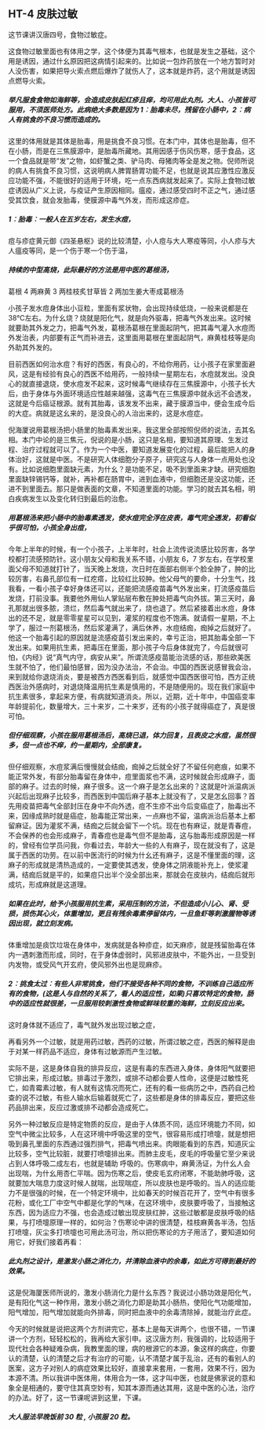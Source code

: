 ## HT-4 皮肤过敏

这节课讲汉唐四号，食物过敏症。

这食物过敏里面也有体用之学，这个体便为其毒气根本，也就是发生之基础，这个用是诱因，通过什幺原因把这病情引起来的。比如说一包炸药放在一个地方暂时对人没伤害，如果把导火索点燃后爆炸了就伤人了，这本就是炸药，这个用就是诱因点燃导火索。

##### 举凡服食食物如海鲜等，会造成皮肤起红疹且痒，均可用此丸剂。大人、小孩皆可服用，不须医师处方。此病绝大多数是因为 1︰胎毒未尽，残留在小肠中，2︰病人有挑食的不良习惯而造成的。

这里的体用就是其体是胎毒，用是挑食不良习惯。在本门中，其体也是胎毒，但不在小肠，而是在三焦膜源中，是胎毒所藏地。其用因感于伤风伤寒，感于食品，这一个食品就是带“发”之物，如虾蟹之类、驴马肉、母猪肉等全是发之物。倪师所说的病人有挑食不良习惯，这说明病人脾胃肠胃功能不足，也就是说其应激性应激反应功能不强，不能很好的适用于环境，吃一点东西病就发起来了。实际上食物过敏症诱因从广义上说，与疫证产生原因相同。瘟疫，通过感受四时不正之气，通过感受其饮食，就会发胎毒，使膜源中毒气外发，而形成这疹症。

##### 1︰胎毒︰一般人在五岁左右，发生水痘，

痘与疹症黄元御《四圣悬枢》说的比较清楚，小人痘与大人寒疫等同，小人疹与大人瘟疫等同，是一个伤于寒一个伤于温，

##### 持续的中型高烧，此际最好的方法是用中医的葛根汤，

葛根 4 两麻黄 3 两桂枝炙甘草皆 2 两加生姜大枣成葛根汤

小孩子发水痘身体出小豆粒，里面有浆状物，会出现持续低烧，一般来说都是在 38℃左右。为什幺烧？烧就是阳化气，就是向外驱毒，把毒气外发出来。这时候就要助其外发之力，把毒气外发，葛根汤葛根在里面起阴气，把其毒气灌入水痘而外发治表，内部要有正气而补进去，这里面用葛根在里面起阴气，麻黄桂枝等是向外助其外发的。

目前西医如何治水痘？有好的西医，有良心的，不给你用药，让小孩子在家里面避风，这是有经验有良心的西医不给用药，一般持续一星期左右，水痘就发出。没良心的就直接退烧，使水痘发不起来，这时候毒气继续存在三焦膜源中，小孩子长大后，由于身体与外面环境适应性越来越强，这毒气在三焦膜源中就永远不会透发，这就是今后癌证根源。就有其胎毒，该发发不出来，藏于膜源当中，便会生成今后的大症。病就是这幺来的，是没良心的人治出来的，这是水痘症。

倪海厦说用葛根汤把小肠里的胎毒素发出来。我这里全部按照倪师的说法，去其名相。本门中论的是三焦元，倪说的是小肠，这只是名相，要知道其原理、生发过程、治疗过程就可以了。作为一个中医，要知道发展变化的过程，最后能把人的身体治好，这就是中医。不是研究人体细胞分子原子，研究这与人身体一点用处也没有。比如说细胞里面缺元素，为什幺？是功能不足，吸不到里面来才缺。研究细胞里面缺锌锡钙等，就补，再补都在肠胃中，进到血液中，但细胞还是没这功能，还进不到里面去。那只是做表面的文章，不知道里面的功能。学习的就去其名相，明白疾病发生以及变化转归到最后的治愈。

##### 用葛根汤来把小肠中的胎毒素透发，使水痘完全浮在皮表，毒气完全透发，初看似乎很可怕，小孩全身出痘，

今年上半年的时候，有一个小孩子，上半年时，社会上流传说流感比较厉害，各学校都打流感预防针。这小朋友父母和我关系不错，小朋友 6，7 岁左右，在学校里面父母不知道就打针了，当天晚上发烧，次日时在面部右侧半个脸全肿了，肿的比较厉害，右鼻孔部位有一红疙瘩，比较红比较肿。他父母气的要命，十分生气，找我看，一看小孩子幸好身体还可以，还能把流感疫苗毒气外发出来，打流感疫苗后发烧，打前没事。我要他外用仙人掌贴层布敷在肿处把毒气向外拔。第三天时，鼻孔那就出很多脓，溃烂，然后毒气就出来了，烧也退了。然后紧接着出水痘，身体出的还不足，就是零零星星可以见到，灌浆的程度也不饱满。就请假一星期，不上学了，服过一剂葛根汤，然后浆灌满了，满后休养，水痘结痂，痂掉之后就好了。他这一个胎毒引起的原因就是流感疫苗引发出来的，幸亏正治，把其胎毒全部一下发出来。如果用抗生素，把毒压在里面，那小孩子今后身体就完了，今后就很可怕，《内经》说“真气内守，病安从来”。所谓流感疫苗能治流感的话，那些欧美医生就不怕了，他们最怕感冒，因为没办法治，不会治。中国的西医说感冒我会治，来到就给你退烧消炎，要是被西方西医看到后，就感觉中国西医很可怕，西方正统西医治外感病时，对退烧降温用抗生素是慎用的，不是随便用的。现在我们家庭中抗生素很多，拿起来方便，有病就知道消炎。所以，近期，近十年中，中国癌变率年龄提前化，数量增大，三十来岁，二十来岁，还有的小孩子就得癌症了，真是很可怕。

##### 但仔细观察，小孩在服用葛根汤后，高烧已退，体力回复，且表皮之水痘，虽然很多，但一点也不痒，约一星期内，全部康复。

但仔细观察，水痘浆满后慢慢就会结痂，痂掉之后就全好了不留任何疤痕，如果不能正常外发，有部分胎毒留在身体中，痘里面浆也不满，这时候就会形成麻子，面部的麻子。过去的时候，麻子很多。这一个麻子是怎幺出来的？这就是叶派温病派兴起后出现麻子比较多，而西医到中国后麻子基本上就没有了，又是怎幺回事？首先用疫苗把毒气全部封压在身中不向外透，痘不生疹不出今后变癌症了，胎毒出不来，因缘成熟时就是癌症，胎毒能正常出来，一点麻也不留，温病派治后基本上都留麻证。因为灌浆不满，结痂之后就会留下一个坑。现在也有麻证，就是青春痘，不会保养的也会形成麻子，青春痘也是毒气但不是胎毒，这与胎毒形成原因是一样的，曾经有位学员问我，你看过去，年龄大一些的人有麻子，现在就没有了，这是属于西医的功劳。在以前中医流行的时候为什幺还有麻子，这是不懂里面的理，这麻子的形成就是清热造成的，一定要使其透发，使身体之阴液能补充上，使浆灌满，结痂后就是平的，如果痘只出半个没全部出来，那就会在皮肤内，结痂后就形成坑，形成麻就是这道理。

##### 如果在此时，给予小孩服用抗生素，采用压制的方法，不但造成小儿心、肾、受损，损伤其心火，体重增加，更且有残余毒素停留体内，一旦鱼虾等刺激腥物等诱因出现，就立刻发病。

体重增加是痰饮垃圾在身体中，发病就是各种疹症，如天麻疹，就是残留胎毒在体内一遇刺激而形成，同时，在于身体虚弱时，风邪进皮肤中，不能外出，一旦受到内发物，或受风气开玄府，使风邪外出也是现麻疹。

##### 2︰挑食太过︰有些人非常挑食，他们不接受各种不同的食物，不训练自己适应所有的食物，(这是人与自然的关系了，看人的适应性，如果)只喜欢特定的食物，肠中的适应性就很差，一旦服用较刺激性食物或鲜味较重的海鲜，立刻反应出来。

这时身体就不适应了，毒气就外发出现过敏之症，

再看另外一个过敏，就是用药过敏，西药的过敏，所谓过敏之症，西医的解释是由于对某一样药品不适应，身体有过敏源而产生过敏。

实际不是，这是身体自我的排异反应，这是有毒的东西进入身体，身体阳气就要把它排出来，形成过敏。排毒过于激烈，或排不动都会要人性命，这便是过敏性死亡，如青霉素过敏，有人就有这情况而死亡，还有的看一些病历之中，西药自己检查的说不过敏，有些人输水后输着就死亡了，这些都是身体的排毒反应，要把这些药品排出来，反应过激或排不动都会造成死亡。

另外一种过敏反应是特定物质的反应，是由于人体质不同，适应环境能力不同，如空气中微尘比较多，人在这环境中呼吸这里的空气，很容易形成打喷嚏，就是想把吸到鼻孔里面的东西通过强烈排气，把毒气喷出来。肉眼能看到的东西，知道灰尘比较多，空气比较脏，就要打喷嚏排出来。而肺主皮毛，皮毛的呼吸量它至少来说占到人体呼吸二成左右，也就是辅助 呼吸的。伤寒病中，麻黄汤证，为什幺人会出现喘，为什幺用杏仁平喘。因为伤寒之后，使皮毛玄府闭寒，不能助肺呼吸，这就要加大喘息力度这时候人就喘，出现喘症，所以皮肤也是呼吸的。当人的适应能力不是很强的时候，在一个特定环境中，比如春天的时候百花开了，空气中有很多花粉，或化工厂中空气中都是化学的气味，在这环境中，皮肤要呼吸了，当接触这东西，因为适应力不强，也会造成过敏出现皮肤红肿，这些过敏都是皮肤呼吸的结果，与打喷嚏原理一样的，如何治？伤寒论中讲的很清楚，桂枝麻黄各半汤，包括打喷嚏，灰尘多打喷嚏也可用此汤可治，所以把伤寒论的方子用活了，要知道如何用它，好我们接着再看：

##### 此丸剂之设计，是激发小肠之消化力，并清除血液中的余毒，如此方可得到最好的效果。

这是倪海厦医师所说的，激发小肠消化力是什幺东西？我说过小肠功效是阳化气，是有阳化气这一种作用，激发小肠之消化力即是助其小肠热，使阳化气功能增加，阳气增加，阳气增加就能向外排毒，同时把血液中的余毒清除掉，就能治疗此症。

今天的时候就是说把这两个方剂讲完它，基本上是每天讲两个，也很不错，一节课讲一个方剂，轻轻松松的，我再给大家引申。这汉唐方剂，我强调的，比较适用于现代社会各种疑难杂病，我教里面的理，病的根源它的本源，象这样的病症，你要认的清楚，认的清楚之后才有治疗的可能，认不清楚才属于乱治，还有的看别人的医案，这方子对别人的病症效果比较好，直接拿来套用，一套用，效果不行，因为本源不清。所以我讲中医体用，体用合为一体，这才叫中医，也就是佛家说的意和象全是相通的，要守住其真空妙有，知其本源而通达其用，这是中医的心法，治疗的办法。好了，这一节课呢讲到这里，下课。

##### 大人服法早晚饭前 30 粒 , 小孩服 20 粒。